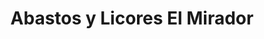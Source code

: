 ---
title: "Abastos y Licores El Mirador"
url: /valera/abastos-y-licores-el-mirador/
shop: alcohol
---